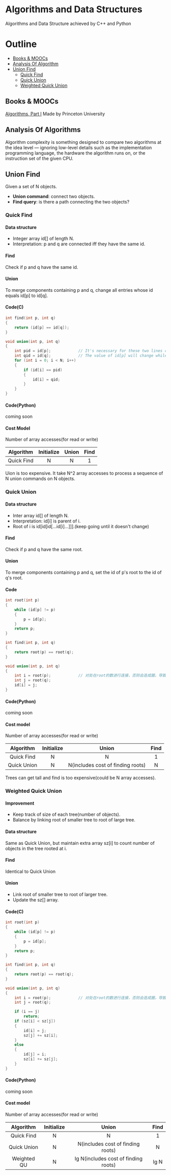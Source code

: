 # Algorithms and Data Structures
Algorithms and Data Structure achieved by C++ and Python

# Outline
- [Books & MOOCs](#Books-&-MOOCs)
- [Analysis Of Algorithm](#Analysis-Of-Algorithm)
- [Union Find](#Union-Find)
	- [Quick Find](#Quick-Find)
	- [Quick Union](#Quick-Union)
	- [Weighted Quick Union](#Weighted-Quick-Union)

## Books & MOOCs
[Algorithms, Part I](https://www.coursera.org/learn/algorithms-part1) Made by Princeton University

## Analysis Of Algorithms
Algorithm complexity is something designed to compare two algorithms at the idea level — ignoring low-level details such as the implementation programming language, the hardware the algorithm runs on, or the instruction set of the given CPU.

## Union Find
Given a set of N objects. 
- **Union command**: connect two objects.
- **Find query**: is there a path connecting the two objects?

### Quick Find

#### Data structure
- Integer array id[] of length N.
- Interpretation: p and q are connected iff they have the same id.

#### Find
Check if p and q have the same id.

#### Union
To merge components containing p and q, change all entries whose id equals id[p] to id[q].

#### Code(C)
```C
int find(int p, int q)
{
	return (id[p] == id[q]);
}

void union(int p, int q)
{
	int pid = id[p];			// It's necessary for these two lines code
	int qid = id[q];			// The value of id[p] will change while i > p
	for (int i = 0; i < N; i++)
	{
		if (id[i] == pid)
		{
			id[i] = qid;
		}
	}
}
```

#### Code(Python)
coming soon

#### Cost Model
Number of array accesses(for read or write)

| Algorithm | Initialize | Union | Find |
|:---------:|:----------:|:-----:|:----:|
|Quick Find|N|N|1|

Uion is too expensive. It take N^2 array accesses to process a sequence of N union commands on N objects.

### Quick Union

#### Data structure
- Inter array id[] of length N.
- Interpretation: id[i] is parent of i.
- Root of i is id[id[id[...id[i]...]]].(keep going until it doesn't change)

#### Find
Check if p and q have the same root.

#### Union
To merge components containing p and q, set the id of p's root to the id of q's root.

#### Code
```C
int root(int p)
{
	while (id[p] != p)
	{
		p = id[p];
	}
	return p;
}

int find(int p, int q)
{
	return root(p) == root(q);
}

void union(int p, int q)
{
	int i = root(p);			// 对处在root的数进行连接，否则会连成圈，导致root函数无限循环
	int j = root(q);
	id[i] = j;
}
```
#### Code(Python)
coming soon

#### Cost model
Number of array accesses(for read or write)

| Algorithm | Initialize | Union | Find |
|:---------:|:----------:|:-----:|:----:|
|Quick Find|N|N|1|
|Quick Union|N|N(includes cost of finding roots)|N|

Trees can get tall and find is too expensive(could be N array accesses).

### Weighted Quick Union

#### Improvement
- Keep track of size of each tree(number of objects).
- Balance by linking root of smaller tree to root of large tree.

#### Data structure
Same as Quick Union, but maintain extra array sz[i] to count number of objects in the tree rooted at i.

#### Find
Identical to Quick Union

#### Union
- Link root of smaller tree to root of larger tree.
- Update the sz[] array.

#### Code(C)
```C
int root(int p)
{
	while (id[p] != p)
	{
		p = id[p];
	}
	return p;
}

int find(int p, int q)
{
	return root(p) == root(q);
}

void union(int p, int q)
{
	int i = root(p);			// 对处在root的数进行连接，否则会连成圈，导致root函数无限循环
	int j = root(q);

	if (i == j)
		return;
	if (sz[i] < sz[j])
	{
		id[i] = j;
		sz[j] += sz[i];
	}
	else
	{
		id[j] = i;
		sz[i] += sz[j];
	}
}
```

#### Code(Python)
coming soon

#### Cost model
Number of array accesses(for read or write)

| Algorithm | Initialize | Union | Find |
|:---------:|:----------:|:-----:|:----:|
|Quick Find|N|N|1|
|Quick Union|N|N(includes cost of finding roots)|N|
|Weighted QU|N|lg N(includes cost of finding roots)|lg N|
